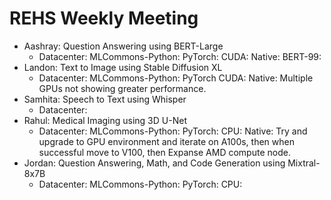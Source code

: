 # REHS Weekly Meeting

- Aashray: Question Answering using BERT-Large
  - Datacenter: MLCommons-Python: PyTorch: CUDA: Native: BERT-99: 
- Landon: Text to Image using Stable Diffusion XL
  - Datacenter: MLCommons-Python: PyTorch CUDA: Native: Multiple GPUs not showing greater performance. 
- Samhita: Speech to Text using Whisper
  - Datacenter: 
- Rahul: Medical Imaging using 3D U-Net
  - Datacenter: MLCommons-Python: PyTorch: CPU: Native: Try and upgrade to GPU environment and iterate on A100s, then when successful move to V100, then Expanse AMD compute node. 
- Jordan: Question Answering, Math, and Code Generation using Mixtral-8x7B
   - Datacenter: MLCommons-Python: PyTorch: CPU: 
